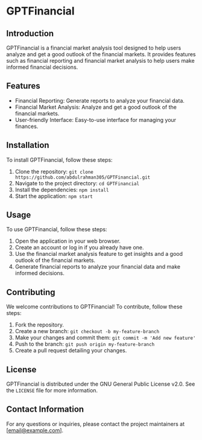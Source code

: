 # GPTFinancial

## Introduction
GPTFinancial is a financial market analysis tool designed to help users analyze and get a good outlook of the financial markets. It provides features such as financial reporting and financial market analysis to help users make informed financial decisions.

## Features
- Financial Reporting: Generate reports to analyze your financial data.
- Financial Market Analysis: Analyze and get a good outlook of the financial markets.
- User-friendly Interface: Easy-to-use interface for managing your finances.

## Installation
To install GPTFinancial, follow these steps:
1. Clone the repository: `git clone https://github.com/abdulrahman305/GPTFinancial.git`
2. Navigate to the project directory: `cd GPTFinancial`
3. Install the dependencies: `npm install`
4. Start the application: `npm start`

## Usage
To use GPTFinancial, follow these steps:
1. Open the application in your web browser.
2. Create an account or log in if you already have one.
3. Use the financial market analysis feature to get insights and a good outlook of the financial markets.
4. Generate financial reports to analyze your financial data and make informed decisions.

## Contributing
We welcome contributions to GPTFinancial! To contribute, follow these steps:
1. Fork the repository.
2. Create a new branch: `git checkout -b my-feature-branch`
3. Make your changes and commit them: `git commit -m 'Add new feature'`
4. Push to the branch: `git push origin my-feature-branch`
5. Create a pull request detailing your changes.

## License
GPTFinancial is distributed under the GNU General Public License v2.0. See the `LICENSE` file for more information.

## Contact Information
For any questions or inquiries, please contact the project maintainers at [email@example.com].
